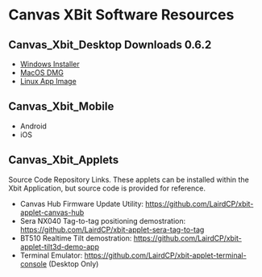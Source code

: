 # Canvas XBit Software Resources

## Canvas_Xbit_Desktop Downloads 0.6.2
- [Windows Installer](https://2784-public.s3.amazonaws.com/xbit-Setup-0.6.2.exe)
- [MacOS DMG](https://2784-public.s3.amazonaws.com/xbit-0.6.2.dmg)
- [Linux App Image](https://2784-public.s3.amazonaws.com/xbit-0.6.2.AppImage)

## Canvas_Xbit_Mobile
- Android
- iOS

## Canvas_Xbit_Applets
Source Code Repository Links. These applets can be installed within the Xbit Application, but source code is provided for reference.
- Canvas Hub Firmware Update Utility: https://github.com/LairdCP/xbit-applet-canvas-hub
- Sera NX040 Tag-to-tag positioning demostration: https://github.com/LairdCP/xbit-applet-sera-tag-to-tag
- BT510 Realtime Tilt demostration: https://github.com/LairdCP/xbit-applet-tilt3d-demo-app
- Terminal Emulator: https://github.com/LairdCP/xbit-applet-terminal-console (Desktop Only)

